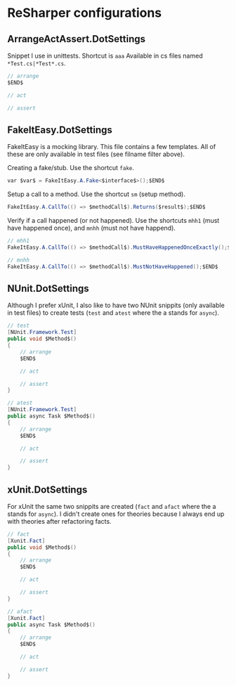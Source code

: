 # ReSharper configurations

## ArrangeActAssert.DotSettings

Snippet I use in unittests. Shortcut is `aaa` Available in cs files named `*Test.cs|*Test*.cs`.

```csharp
// arrange
$END$

// act

// assert
```

## FakeItEasy.DotSettings

FakeItEasy is a mocking library. This file contains a few templates. All of these are only available in test files (see filname filter above).

Creating a fake/stub. Use the shortcut `fake`.

```csharp
var $var$ = FakeItEasy.A.Fake<$interface$>();$END$
```

Setup a call to a method. Use the shortcut `sm` (setup method).

```csharp
FakeItEasy.A.CallTo(() => $methodCall$).Returns($result$);$END$
```

Verify if a call happened (or not happened). Use the shortcuts `mhh1` (must have happened once), and `mnhh` (must not have happend).

```csharp
// mhh1
FakeItEasy.A.CallTo(() => $methodCall$).MustHaveHappenedOnceExactly();$END$

// mnhh
FakeItEasy.A.CallTo(() => $methodCall$).MustNotHaveHappened();$END$
```

## NUnit.DotSettings

Although I prefer xUnit, I also like to have two NUnit snippits (only available in test files) to create tests (`test` and `atest` where the a stands for `async`).

```csharp
// test
[NUnit.Framework.Test]
public void $Method$()
{
    // arrange
    $END$

    // act

    // assert
}

// atest
[NUnit.Framework.Test]
public async Task $Method$()
{
    // arrange
    $END$

    // act

    // assert
}
```

## xUnit.DotSettings

For xUnit the same two snippits are created (`fact` and `afact` where the a stands for `async`). I didn't create ones for theories because I always end up with theories after refactoring facts.

```csharp
// fact
[Xunit.Fact]
public void $Method$()
{
    // arrange
    $END$

    // act

    // assert
}

// afact
[Xunit.Fact]
public async Task $Method$()
{
    // arrange
    $END$

    // act

    // assert
}
```
